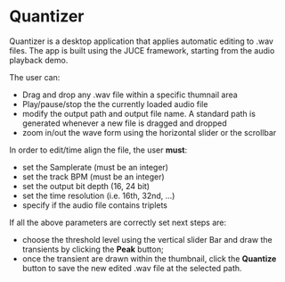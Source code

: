 # Quantizer

Quantizer is a desktop application that applies automatic editing to .wav files.
The app is built using the JUCE framework, starting from the audio playback demo.

The user can:

- Drag and drop any .wav file within a specific thumnail area
- Play/pause/stop the the currently loaded audio file
- modify the output path and output file name. A standard path is generated whenever a new file is dragged and dropped
- zoom in/out the wave form using the horizontal slider or the scrollbar

In order to edit/time align the file, the user **must**:

- set the Samplerate (must be an integer)
- set the track BPM (must be an integer)
- set the output bit depth (16, 24 bit)
- set the time resolution (i.e. 16th, 32nd, ...)
- specify if the audio file contains triplets

If all the above parameters are correctly set next steps are:

- choose the threshold level using the vertical slider Bar and draw the transients by clicking the **Peak** button;
- once the transient are drawn within the thumbnail, click the **Quantize** button to save the new edited .wav file at the selected path.

